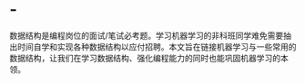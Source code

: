 # -
数据结构是编程岗位的面试/笔试必考题。学习机器学习的非科班同学难免需要抽出时间自学和实现各种数据结构以应付招聘。本文旨在链接机器学习与一些常用的数据结构，让我们在学习数据结构、强化编程能力的同时也能巩固机器学习的本领。
